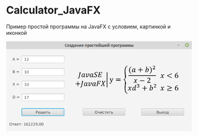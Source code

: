 # Calculator_JavaFX
Пример простой программы на JavaFX с условием, картинкой и иконкой

![Screenshot](JavaFX_Calc.png)

